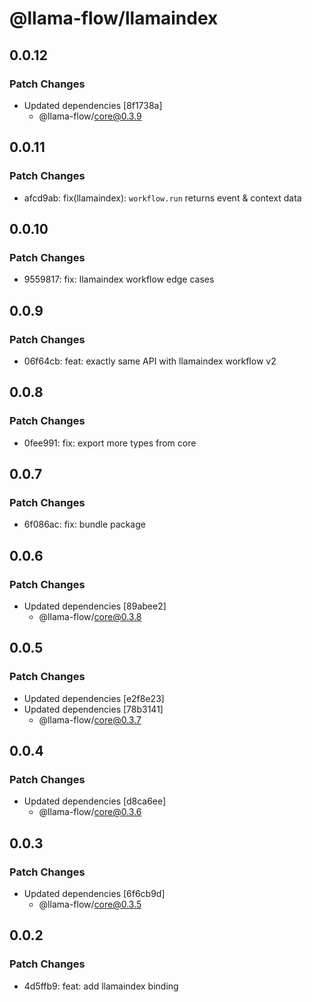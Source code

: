 # @llama-flow/llamaindex

## 0.0.12

### Patch Changes

- Updated dependencies [8f1738a]
  - @llama-flow/core@0.3.9

## 0.0.11

### Patch Changes

- afcd9ab: fix(llamaindex): `workflow.run` returns event & context data

## 0.0.10

### Patch Changes

- 9559817: fix: llamaindex workflow edge cases

## 0.0.9

### Patch Changes

- 06f64cb: feat: exactly same API with llamaindex workflow v2

## 0.0.8

### Patch Changes

- 0fee991: fix: export more types from core

## 0.0.7

### Patch Changes

- 6f086ac: fix: bundle package

## 0.0.6

### Patch Changes

- Updated dependencies [89abee2]
  - @llama-flow/core@0.3.8

## 0.0.5

### Patch Changes

- Updated dependencies [e2f8e23]
- Updated dependencies [78b3141]
  - @llama-flow/core@0.3.7

## 0.0.4

### Patch Changes

- Updated dependencies [d8ca6ee]
  - @llama-flow/core@0.3.6

## 0.0.3

### Patch Changes

- Updated dependencies [6f6cb9d]
  - @llama-flow/core@0.3.5

## 0.0.2

### Patch Changes

- 4d5ffb9: feat: add llamaindex binding
